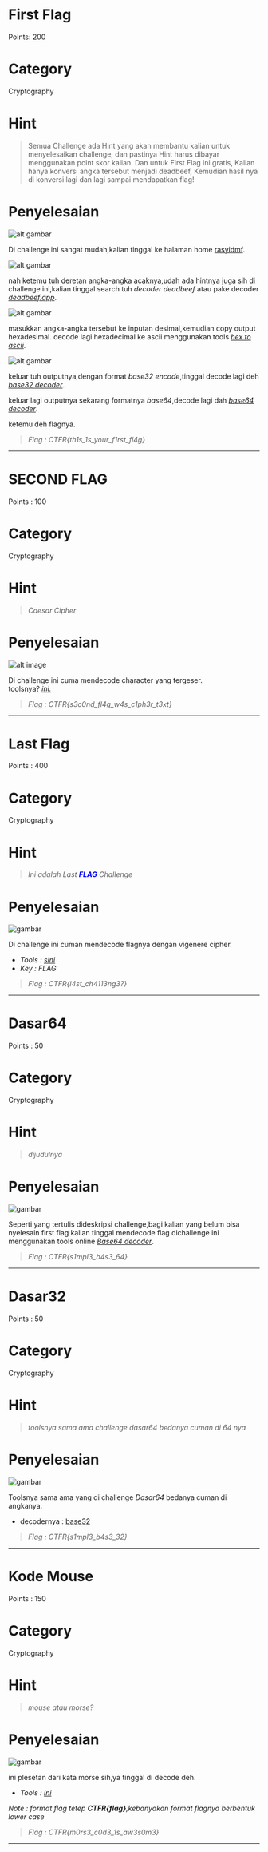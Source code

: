 # First Flag
Points: 200

# Category
Cryptography

# Hint
> Semua Challenge ada Hint yang akan membantu kalian untuk menyelesaikan challenge, dan pastinya Hint harus dibayar menggunakan point skor kalian. Dan untuk First Flag ini gratis, Kalian hanya konversi angka tersebut menjadi deadbeef, Kemudian hasil nya di konversi lagi dan lagi sampai mendapatkan flag!

# Penyelesaian

![alt gambar](image/FirstFlag.png)

Di challenge ini sangat mudah,kalian tinggal ke halaman home [rasyidmf](https://rasyidmf.com/).

![alt gambar](image/FirstFlag1.png)

nah ketemu tuh deretan angka-angka acaknya,udah ada hintnya juga sih di challenge ini,kalian tinggal search tuh *decoder deadbeef* atau pake decoder [*deadbeef.app*](https://deadbeef.app).

![alt gambar](image/FirstFlag2.png)

masukkan angka-angka tersebut ke inputan desimal,kemudian copy output hexadesimal.
decode lagi hexadecimal ke ascii menggunakan tools [*hex to ascii*](https://www.rapidtables.com/convert/number/hex-to-ascii.html).

![alt gambar](image/FirstFlag3.png)

keluar tuh outputnya,dengan format *base32 encode*,tinggal decode lagi deh [*base32 decoder*](https://emn178.github.io/online-tools/base32_decode.html).  

keluar lagi outputnya sekarang formatnya *base64*,decode lagi dah [*base64 decoder*](https://emn178.github.io/online-tools/base64_decode.html).

ketemu deh flagnya.
> *Flag :  CTFR{th1s_1s_your_f1rst_fl4g}*
---

# SECOND FLAG
Points : 100

# Category
Cryptography

# Hint
> *Caesar Cipher*

# Penyelesaian

![alt image](image/SecondFlag.png)

Di challenge ini cuma mendecode character yang tergeser.  
toolsnya? [*ini.*](https://www.dcode.fr/caesar-cipher)

> *Flag : CTFR{s3c0nd_fl4g_w4s_c1ph3r_t3xt}*
 
---

# Last Flag
Points : 400

# Category
Cryptography

# Hint
> *Ini adalah Last <span style="color: blue;">**FLAG**</span> Challenge*
# Penyelesaian
![gambar](image/LastFlag.png)

Di challenge ini cuman mendecode flagnya dengan vigenere cipher.  
- *Tools : [sini](https://www.dcode.fr/vigenere-cipher)*  
- *Key : FLAG*  

> *Flag : CTFR{l4st_ch4113ng3?}*

---

# Dasar64
Points : 50

# Category
Cryptography

# Hint
> *dijudulnya*

# Penyelesaian
![gambar](image/Base64.png)

Seperti yang tertulis dideskripsi challenge,bagi kalian yang belum bisa nyelesain first flag kalian tinggal mendecode flag dichallenge ini menggunakan tools online [*Base64 decoder*](https://gchq.github.io/CyberChef/#recipe=From_Base64('A-Za-z0-9%2B/%3D',true)).  

> *Flag : CTFR{s1mpl3_b4s3_64}*
---

# Dasar32
Points : 50

# Category
Cryptography

# Hint
> *toolsnya sama ama challenge dasar64 bedanya cuman di 64 nya*

# Penyelesaian
![gambar](image/Base32.png)

Toolsnya sama ama yang di challenge *Dasar64* bedanya cuman di angkanya.  
- decodernya : [base32](https://gchq.github.io/CyberChef/#recipe=From_Base32('A-Z2-7%3D',true))

> *Flag : CTFR{s1mpl3_b4s3_32}*

---

# Kode Mouse
Points : 150

# Category
Cryptography

# Hint
> *mouse atau morse?*

# Penyelesaian 
![gambar](image/KodeMouse.png)

ini plesetan dari kata morse sih,ya tinggal di decode deh.  
- *Tools : [ini](https://gchq.github.io/CyberChef/#recipe=From_Morse_Code('Space','Line%20feed'))* 
 
*Note : format flag tetep **CTFR{flag}**,kebanyakan format flagnya berbentuk lower case*

> *Flag : CTFR{m0rs3_c0d3_1s_aw3s0m3}*

---

